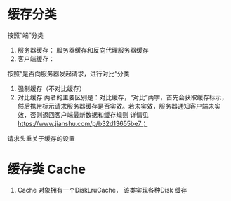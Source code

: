 # 缓存分类
按照“端”分类
1. 服务器缓存：
服务器缓存和反向代理服务器缓存
2. 客户端缓存：

按照“是否向服务器发起请求，进行对比“分类
1. 强制缓存（不对比缓存）
2. 对比缓存
两者的主要区别是：对比缓存，“对比”两字，首先会获取缓存标示，然后携带标示请求服务器缓存是否实效。若未实效，服务器通知客户端未实效，否则返回客户端最新数据和缓存规则
详情见 https://www.jianshu.com/p/b32d13655be7；

请求头重关于缓存的设置

# 缓存类 Cache
1. Cache 对象拥有一个DiskLruCache， 该类实现各种Disk 缓存
